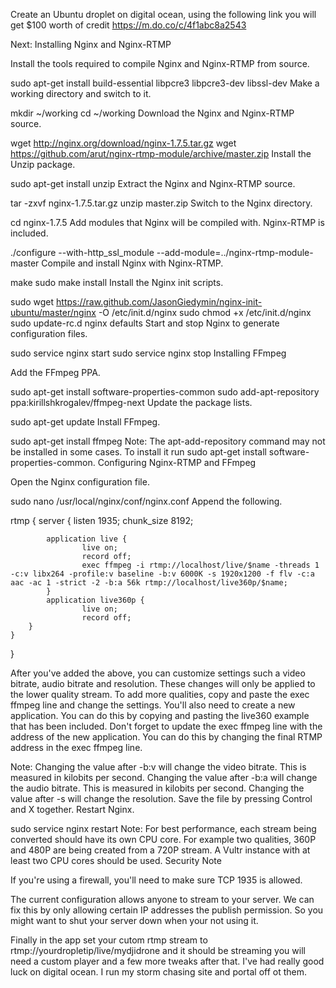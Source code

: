 Create an Ubuntu droplet on digital ocean, using the following link you will get $100 worth of credit https://m.do.co/c/4f1abc8a2543

Next:
Installing Nginx and Nginx-RTMP

Install the tools required to compile Nginx and Nginx-RTMP from source.

sudo apt-get install build-essential libpcre3 libpcre3-dev libssl-dev
Make a working directory and switch to it.

mkdir ~/working
cd ~/working
Download the Nginx and Nginx-RTMP source.

wget http://nginx.org/download/nginx-1.7.5.tar.gz
wget https://github.com/arut/nginx-rtmp-module/archive/master.zip
Install the Unzip package.

sudo apt-get install unzip
Extract the Nginx and Nginx-RTMP source.

tar -zxvf nginx-1.7.5.tar.gz
unzip master.zip
Switch to the Nginx directory.

cd nginx-1.7.5
Add modules that Nginx will be compiled with. Nginx-RTMP is included.

./configure --with-http_ssl_module --add-module=../nginx-rtmp-module-master
Compile and install Nginx with Nginx-RTMP.

make
sudo make install
Install the Nginx init scripts.

sudo wget https://raw.github.com/JasonGiedymin/nginx-init-ubuntu/master/nginx -O /etc/init.d/nginx
sudo chmod +x /etc/init.d/nginx
sudo update-rc.d nginx defaults
Start and stop Nginx to generate configuration files.

sudo service nginx start
sudo service nginx stop
Installing FFmpeg

Add the FFmpeg PPA.

sudo apt-get install software-properties-common
sudo add-apt-repository ppa:kirillshkrogalev/ffmpeg-next
Update the package lists.

sudo apt-get update
Install FFmpeg.

sudo apt-get install ffmpeg
Note: The apt-add-repository command may not be installed in some cases. To install it run sudo apt-get install software-properties-common.
Configuring Nginx-RTMP and FFmpeg

Open the Nginx configuration file.

sudo nano /usr/local/nginx/conf/nginx.conf
Append the following.

rtmp {
    server {
            listen 1935;
            chunk_size 8192;

            application live {
                    live on;
                    record off;
                    exec ffmpeg -i rtmp://localhost/live/$name -threads 1 -c:v libx264 -profile:v baseline -b:v 6000K -s 1920x1200 -f flv -c:a aac -ac 1 -strict -2 -b:a 56k rtmp://localhost/live360p/$name;
            }
            application live360p {
                    live on;
                    record off;
        }
    }
}

After you've added the above, you can customize settings such a video bitrate, audio bitrate and resolution. These changes will only be applied to the lower quality stream. To add more qualities, copy and paste the exec ffmpeg line and change the settings. You'll also need to create a new application. You can do this by copying and pasting the live360 example that has been included. Don't forget to update the exec ffmpeg line with the address of the new application. You can do this by changing the final RTMP address in the exec ffmpeg line.

Note: Changing the value after -b:v will change the video bitrate. This is measured in kilobits per second. Changing the value after -b:a will change the audio bitrate. This is measured in kilobits per second. Changing the value after -s will change the resolution.
Save the file by pressing Control and X together. Restart Nginx.

sudo service nginx restart
Note: For best performance, each stream being converted should have its own CPU core. For example two qualities, 360P and 480P are being created from a 720P stream. A Vultr instance with at least two CPU cores should be used.
Security Note

If you're using a firewall, you'll need to make sure TCP 1935 is allowed.

The current configuration allows anyone to stream to your server. We can fix this by only allowing certain IP addresses the publish permission. So you might want to shut your server down when your not using it.


Finally in the app set your cutom rtmp stream to rtmp://yourdropletip/live/mydjidrone and it should be streaming you will need a custom player and a few more tweaks after that.
I've had really good luck on digital ocean. I run my storm chasing site and portal off ot them. 
